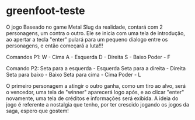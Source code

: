 # greenfoot-teste
O jogo Baseado no game Metal Slug da realidade, contará com 2 personagens, um contra o outro. Ele se inicia com uma tela de introdução, ao apertar a tecla "enter" pulará para um pequeno dialogo entre os personagens, e então começará a luta!!!

Comandos P1:
W - Cima
A - Esquerda
D - Direita
S - Baixo
Poder - F

Comando P2:
Seta para a esquerda - Esquerda
Seta para a direita - Direita
Seta para baixo - Baixo
Seta para cima - Cima
Poder - L

O primeiro personagem a atingir o outro ganha, como um tiro ao alvo, será o vencedor, uma tela de "winner" aparecerá logo após, e ao clicar "enter" novamente, uma tela de créditos e informações será exibida. A ideia do jogo é referente a nostalgia que tenho, por ter crescido jogando os jogos da saga, espero que gostem!

